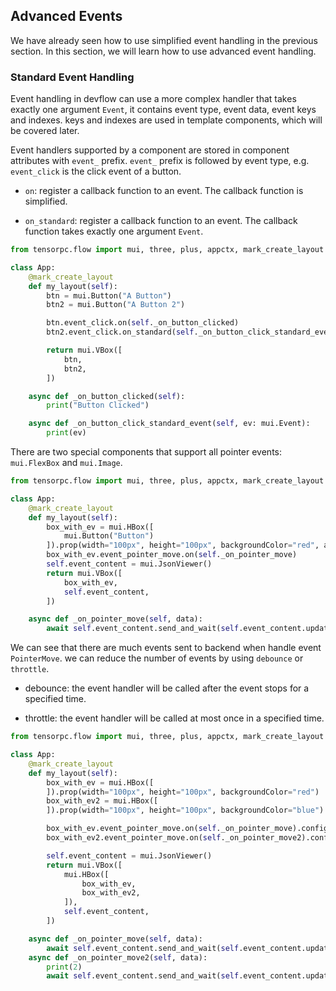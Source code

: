 ## Advanced Events


We have already seen how to use simplified event handling in the previous section. In this section, we will learn how to use advanced event handling.

### Standard Event Handling

Event handling in devflow can use a more complex handler that takes exactly one argument ```Event```, it contains event type, event data, event keys and indexes. keys and indexes are used in template components, which will be covered later.

Event handlers supported by a component are stored in component attributes with ```event_``` prefix. ```event_``` prefix is followed by event type, e.g. ```event_click``` is the click event of a button.

* ```on```: register a callback function to an event. The callback function is simplified.

* ```on_standard```: register a callback function to an event. The callback function takes exactly one argument ```Event```.

```Python
from tensorpc.flow import mui, three, plus, appctx, mark_create_layout

class App:
    @mark_create_layout
    def my_layout(self):
        btn = mui.Button("A Button")
        btn2 = mui.Button("A Button 2")

        btn.event_click.on(self._on_button_clicked)
        btn2.event_click.on_standard(self._on_button_click_standard_event)

        return mui.VBox([
            btn,
            btn2,
        ])

    async def _on_button_clicked(self):
        print("Button Clicked")

    async def _on_button_click_standard_event(self, ev: mui.Event):
        print(ev)

```

There are two special components that support all pointer events: ```mui.FlexBox``` and ```mui.Image```. 

```Python
from tensorpc.flow import mui, three, plus, appctx, mark_create_layout

class App:
    @mark_create_layout
    def my_layout(self):
        box_with_ev = mui.HBox([
            mui.Button("Button")
        ]).prop(width="100px", height="100px", backgroundColor="red", alignItems="center")
        box_with_ev.event_pointer_move.on(self._on_pointer_move)
        self.event_content = mui.JsonViewer()
        return mui.VBox([
            box_with_ev,
            self.event_content,
        ])

    async def _on_pointer_move(self, data):
        await self.event_content.send_and_wait(self.event_content.update_event(data=data))

```

We can see that there are much events sent to backend when handle event ```PointerMove```. we can reduce the number of events by using ```debounce``` or ```throttle```.

* debounce: the event handler will be called after the event stops for a specified time.

* throttle: the event handler will be called at most once in a specified time.

```Python
from tensorpc.flow import mui, three, plus, appctx, mark_create_layout

class App:
    @mark_create_layout
    def my_layout(self):
        box_with_ev = mui.HBox([
        ]).prop(width="100px", height="100px", backgroundColor="red")
        box_with_ev2 = mui.HBox([
        ]).prop(width="100px", height="100px", backgroundColor="blue")

        box_with_ev.event_pointer_move.on(self._on_pointer_move).configure(debounce=500) # ms
        box_with_ev2.event_pointer_move.on(self._on_pointer_move2).configure(throttle=500) # ms

        self.event_content = mui.JsonViewer()
        return mui.VBox([
            mui.HBox([
                box_with_ev,
                box_with_ev2,
            ]),
            self.event_content,
        ])

    async def _on_pointer_move(self, data):
        await self.event_content.send_and_wait(self.event_content.update_event(data=data))
    async def _on_pointer_move2(self, data):
        print(2)
        await self.event_content.send_and_wait(self.event_content.update_event(data=data))

```